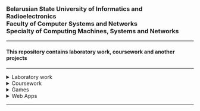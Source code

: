 <h3>Belarusian State University of Informatics and Radioelectronics<br> Faculty of Computer Systems and Networks<br> Specialty of Computing Machines, Systems and Networks</h3>
<hr>
<h4>This repository contains laboratory work, coursework and another projects</h4>
<hr>
<details>
<summary>Laboratory work</summary>

- [**Theoretical foundations of computer networks**](https://github.com/NikitaMirosha/TFCN-Labs) `C++` `Qt` `Python` `Java`

- [**Interfaces and peripheral devices**](https://github.com/NikitaMirosha/IAPD-Labs) `C++` `Qt`

- [**Structural and functional organization of a computer**](https://github.com/NikitaMirosha/SAFO-Labs) `Quartus II`

- [**Software development and testing technologies**](https://github.com/NikitaMirosha/SDTT-Labs) `Java` `Python` `Git`

- [**Architecture of personal computer**](https://github.com/NikitaMirosha/APC-Labs) `C` `C++` `Assembler` 

- [**Program design and programming languages**](https://github.com/NikitaMirosha/ASM-Labs) `Assembler` 

- [**System software for computing machines**](https://github.com/NikitaMirosha/SPO-Labs) `C++` `Linux` `WinAPI`

</details>

<details>
<summary>Coursework</summary>

- [**Bank System**](https://github.com/NikitaMirosha/Bank-System-Coursework) `C++`

- [**System Explorer**](https://github.com/NikitaMirosha/System-Explorer-Coursework) `C++` `WinAPI`

</details>

<details>
<summary>Games</summary>

- [**Snake**](https://github.com/NikitaMirosha/Snake-Game) `C`

- [**2048**](https://github.com/NikitaMirosha/2048-Game) `Java` `Swing`

</details>

<details>
<summary>Web Apps</summary>

- [**BarTraveler**](https://github.com/NikitaMirosha/BarTraveler) `Python` 

</details>

<hr>


